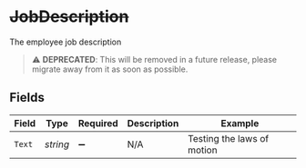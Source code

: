 # ~~JobDescription~~

The employee job description

> :warning: **DEPRECATED**: This will be removed in a future release, please migrate away from it as soon as possible.


## Fields

| Field                      | Type                       | Required                   | Description                | Example                    |
| -------------------------- | -------------------------- | -------------------------- | -------------------------- | -------------------------- |
| `Text`                     | *string*                   | :heavy_minus_sign:         | N/A                        | Testing the laws of motion |